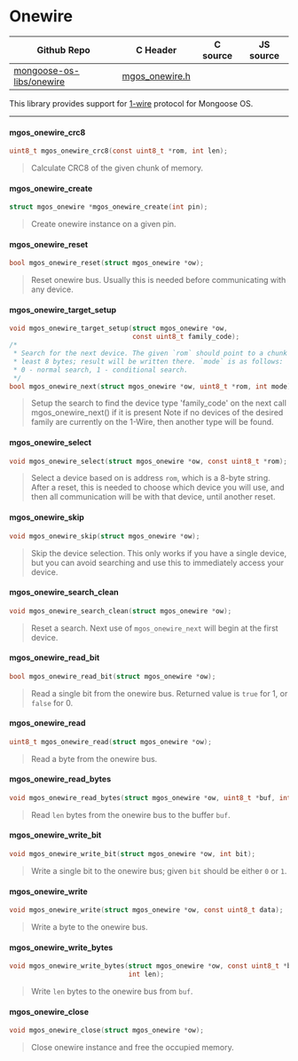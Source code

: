 # Onewire
| Github Repo | C Header | C source  | JS source |
| ----------- | -------- | --------  | ----------------- |
| [mongoose-os-libs/onewire](https://github.com/mongoose-os-libs/onewire) | [mgos_onewire.h](https://github.com/mongoose-os-libs/onewire/tree/master/include/mgos_onewire.h) | &nbsp;  | &nbsp;         |

This library provides support for
[1-wire](https://en.wikipedia.org/wiki/1-Wire) protocol for Mongoose OS.


 ----- 
#### mgos_onewire_crc8

```c
uint8_t mgos_onewire_crc8(const uint8_t *rom, int len);
```
> 
> Calculate CRC8 of the given chunk of memory.
>  
#### mgos_onewire_create

```c
struct mgos_onewire *mgos_onewire_create(int pin);
```
> 
> Create onewire instance on a given pin.
>  
#### mgos_onewire_reset

```c
bool mgos_onewire_reset(struct mgos_onewire *ow);
```
> 
> Reset onewire bus. Usually this is needed before communicating with any
> device.
>  
#### mgos_onewire_target_setup

```c
void mgos_onewire_target_setup(struct mgos_onewire *ow,
                               const uint8_t family_code);
/*
 * Search for the next device. The given `rom` should point to a chunk of at
 * least 8 bytes; result will be written there. `mode` is as follows:
 * 0 - normal search, 1 - conditional search.
 */
bool mgos_onewire_next(struct mgos_onewire *ow, uint8_t *rom, int mode);
```
> 
> Setup the search to find the device type 'family_code' on the next call
> mgos_onewire_next() if it is present Note if no devices of the desired
> family are currently on the 1-Wire, then another type will be found.
>  
#### mgos_onewire_select

```c
void mgos_onewire_select(struct mgos_onewire *ow, const uint8_t *rom);
```
> 
> Select a device based on is address `rom`, which is a 8-byte string. After
> a reset, this is needed to choose which device you will use, and then all
> communication will be with that device, until another reset.
>  
#### mgos_onewire_skip

```c
void mgos_onewire_skip(struct mgos_onewire *ow);
```
> 
> Skip the device selection. This only works if you have a single device, but
> you can avoid searching and use this to immediately access your device.
>  
#### mgos_onewire_search_clean

```c
void mgos_onewire_search_clean(struct mgos_onewire *ow);
```
> 
> Reset a search. Next use of `mgos_onewire_next` will begin at the first
> device.
>  
#### mgos_onewire_read_bit

```c
bool mgos_onewire_read_bit(struct mgos_onewire *ow);
```
> 
> Read a single bit from the onewire bus. Returned value is `true` for 1, or
> `false` for 0.
>  
#### mgos_onewire_read

```c
uint8_t mgos_onewire_read(struct mgos_onewire *ow);
```
> 
> Read a byte from the onewire bus.
>  
#### mgos_onewire_read_bytes

```c
void mgos_onewire_read_bytes(struct mgos_onewire *ow, uint8_t *buf, int len);
```
> 
> Read `len` bytes from the onewire bus to the buffer `buf`.
>  
#### mgos_onewire_write_bit

```c
void mgos_onewire_write_bit(struct mgos_onewire *ow, int bit);
```
> 
> Write a single bit to the onewire bus; given `bit` should be either `0` or
> `1`.
>  
#### mgos_onewire_write

```c
void mgos_onewire_write(struct mgos_onewire *ow, const uint8_t data);
```
> 
> Write a byte to the onewire bus.
>  
#### mgos_onewire_write_bytes

```c
void mgos_onewire_write_bytes(struct mgos_onewire *ow, const uint8_t *buf,
                              int len);
```
> 
> Write `len` bytes to the onewire bus from `buf`.
>  
#### mgos_onewire_close

```c
void mgos_onewire_close(struct mgos_onewire *ow);
```
> 
> Close onewire instance and free the occupied memory.
>  
